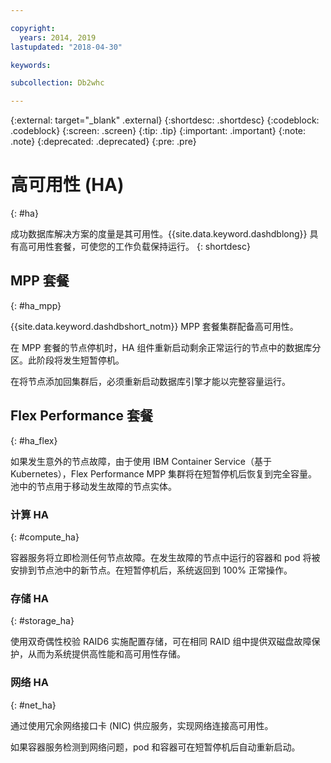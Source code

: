 ```yaml
---

copyright:
  years: 2014, 2019
lastupdated: "2018-04-30"

keywords:

subcollection: Db2whc

---
```


<!-- Attribute definitions --> 
{:external: target="_blank" .external}
{:shortdesc: .shortdesc}
{:codeblock: .codeblock}
{:screen: .screen}
{:tip: .tip}
{:important: .important}
{:note: .note}
{:deprecated: .deprecated}
{:pre: .pre}

# 高可用性 (HA) 
{: #ha}

成功数据库解决方案的度量是其可用性。{{site.data.keyword.dashdblong}} 具有高可用性套餐，可使您的工作负载保持运行。
{: shortdesc}

## MPP 套餐
{: #ha_mpp}

{{site.data.keyword.dashdbshort_notm}} MPP 套餐集群配备高可用性。  

在 MPP 套餐的节点停机时，HA 组件重新启动剩余正常运行的节点中的数据库分区。此阶段将发生短暂停机。 

在将节点添加回集群后，必须重新启动数据库引擎才能以完整容量运行。 

## Flex Performance 套餐
{: #ha_flex}

如果发生意外的节点故障，由于使用 IBM Container Service（基于 Kubernetes），Flex Performance MPP 集群将在短暂停机后恢复到完全容量。池中的节点用于移动发生故障的节点实体。
 

### 计算 HA
{: #compute_ha}

容器服务将立即检测任何节点故障。在发生故障的节点中运行的容器和 pod 将被安排到节点池中的新节点。在短暂停机后，系统返回到 100% 正常操作。

### 存储 HA
{: #storage_ha}

使用双奇偶性校验 RAID6 实施配置存储，可在相同 RAID 组中提供双磁盘故障保护，从而为系统提供高性能和高可用性存储。

### 网络 HA
{: #net_ha}

通过使用冗余网络接口卡 (NIC) 供应服务，实现网络连接高可用性。 

如果容器服务检测到网络问题，pod 和容器可在短暂停机后自动重新启动。
